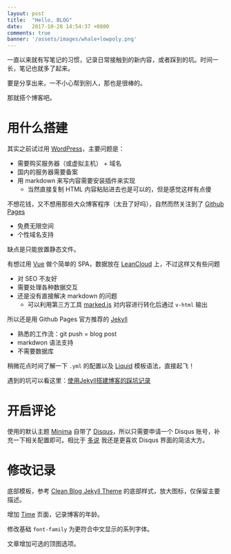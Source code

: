 ```yaml
---
layout: post
title:  "Hello, BLOG"
date:   2017-10-28 14:54:37 +0800
comments: true
banner: '/assets/images/whale+lowpoly.png'
--- 
```


一直以来就有写笔记的习惯，记录日常接触到的新内容，或者踩到的坑。时间一长，笔记也就多了起来。

要是分享出来，一不小心帮到别人，那也是很棒的。

那就搭个博客吧。

# 用什么搭建

其实之前试过用 [WordPress](https://cn.wordpress.org/)，主要问题是：

- 需要购买服务器（或虚拟主机） + 域名
- 国内的服务器需要备案
- 用 markdown 来写内容需要安装插件来实现
	- 当然直接复制 HTML 内容粘贴进去也是可以的，但是感觉这样有点傻

不想花钱，又不想用那些大众博客程序（太丑了好吗），自然而然关注到了 [Github Pages](https://pages.github.com/)

- 免费无限空间
- 个性域名支持

缺点是只能放置静态文件。

有想过用 [Vue](https://vuejs.org/) 做个简单的 SPA，数据放在 [LeanCloud](https://leancloud.cn/) 上，不过这样又有些问题

- 对 SEO 不友好
- 需要处理各种数据交互
- 还是没有直接解决 markdown 的问题
	- 可以利用第三方工具 [marked.js](https://github.com/chjj/marked) 对内容进行转化后通过 `v-html` 输出

所以还是用 Github Pages 官方推荐的 [Jekyll](https://jekyllrb.com/)

- 熟悉的工作流：git push = blog post
- markdwon 语法支持
- 不需要数据库

稍微花点时间了解一下 `.yml` 的配置以及 [Liquid](https://github.com/Shopify/liquid/wiki) 模板语法，直接起飞！

遇到的坑可以看这里：[使用Jekyll搭建博客的踩坑记录](/2017/10/install-jekyll)

# 开启评论

使用的默认主题 [Minima](https://github.com/jekyll/minima) 自带了 [Disqus](https://disqus.com/)，所以只需要申请一个 Disqus 账号，补充一下相关配置即可。相比于 [多说](https://github.com/duoshuo) 我还是更喜欢 Disqus 界面的简洁大方。

# 修改记录

底部模板，参考 [Clean Blog Jekyll Theme](https://github.com/BlackrockDigital/startbootstrap-clean-blog-jekyll/) 的底部样式，放大图标，仅保留主要描述。

增加 [Time](/time/) 页面，记录博客的年龄。

修改基础 `font-family` 为更符合中文显示的系列字体。

文章增加可选的顶图选项。

